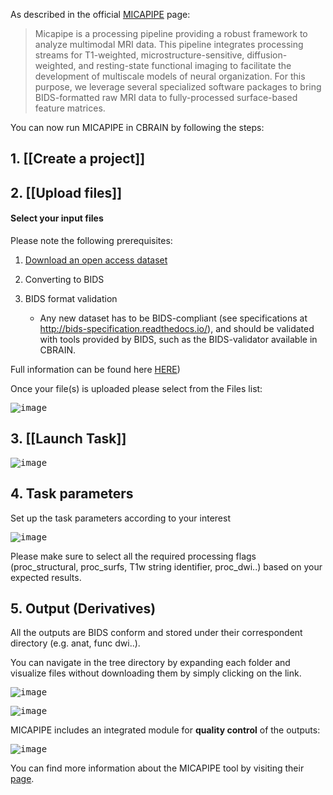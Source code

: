 
As described in the official [MICAPIPE](https://micapipe.readthedocs.io/en/latest/) page:

>Micapipe is a processing pipeline providing a robust framework to analyze multimodal MRI data. This pipeline integrates processing streams for T1-weighted, microstructure-sensitive, diffusion-weighted, and resting-state functional imaging to facilitate the development of multiscale models of neural organization. For this purpose, we leverage several specialized software packages to bring BIDS-formatted raw MRI data to fully-processed surface-based feature matrices.

You can now run MICAPIPE in CBRAIN by following the steps:

## 1. [[Create a project]]

## 2. [[Upload files]]

#### Select your input files
Please note the following prerequisites:
1. [Download an open access dataset](https://micapipe.readthedocs.io/en/latest/pages/04.start2end/index.html#download-an-open-access-dataset)
2. Converting to BIDS
3. BIDS format validation 

    *   Any new dataset has to be BIDS-compliant (see specifications at http://bids-specification.readthedocs.io/), and should be validated with tools provided by BIDS, such as the BIDS-validator available in CBRAIN.

Full information can be found here [HERE](https://micapipe.readthedocs.io/en/latest/pages/04.start2end/index.html#download-an-open-access-dataset))

Once your file(s) is uploaded please select from the Files list:

<kbd>![image](https://github.com/aces/cbrain/assets/115739667/35d5d49a-d86b-4fef-8ed4-7fdc8a10a000)</kbd>

## 3. [[Launch Task]]

<kbd>![image](https://github.com/aces/cbrain/assets/115739667/86999c34-0fde-4117-bc56-66d2bafe0512)</kbd>

## 4. Task parameters

Set up the task parameters according to your interest

<kbd>![image](https://github.com/aces/cbrain/assets/115739667/708f77b3-8489-4a44-a84f-86dcaec8c155)</kbd>

Please make sure to select all the required processing flags (proc_structural, proc_surfs, T1w string identifier, proc_dwi..) based on your expected results.

## 5. Output (Derivatives)

All the outputs are BIDS conform and stored under their correspondent directory (e.g. anat, func dwi..). 

You can navigate in the tree directory by expanding each folder and visualize files without downloading them by simply clicking on the link.

<kbd>![image](https://github.com/aces/cbrain/assets/115739667/22328b43-a529-4b79-87eb-b884529a9b20)</kbd>

<kbd>![image](https://github.com/aces/cbrain/assets/115739667/85051f8f-ba0f-4df2-8b16-56358852bb8c)</kbd>

MICAPIPE includes an integrated module for **quality control** of the outputs:

<kbd>![image](https://github.com/aces/cbrain/assets/115739667/b88ab8fa-d1ca-4754-a516-dd242c2dbf23)</kbd>

You can find more information about the MICAPIPE tool by visiting their [page](https://micapipe.readthedocs.io/en/latest/).





